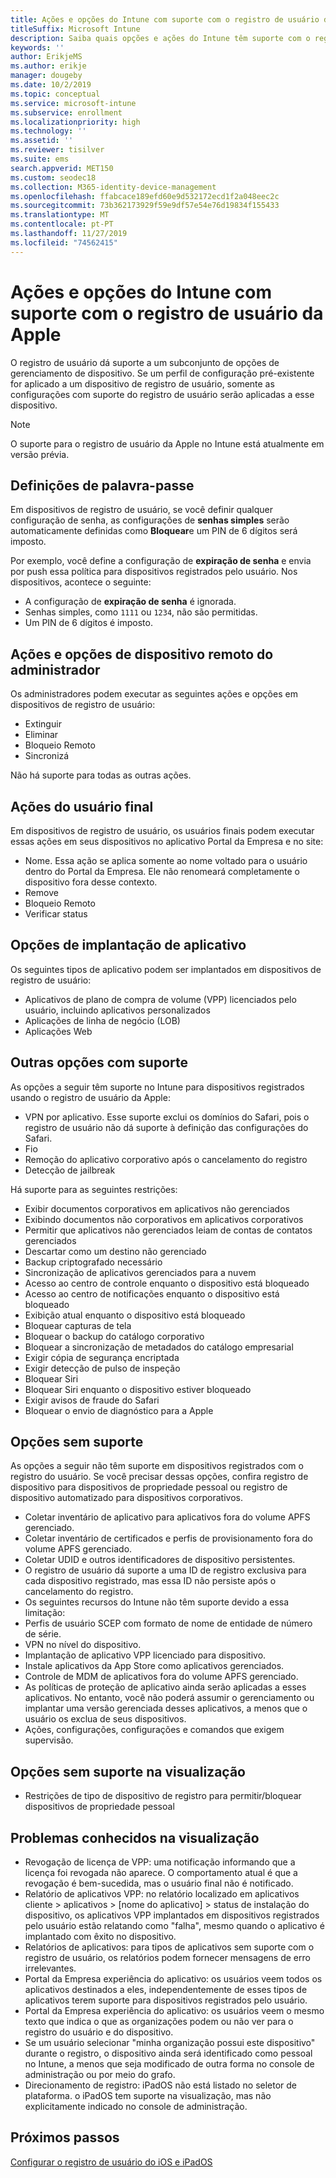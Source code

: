 ```yaml
---
title: Ações e opções do Intune com suporte com o registro de usuário da Apple
titleSuffix: Microsoft Intune
description: Saiba quais opções e ações do Intune têm suporte com o registro de usuário da Apple
keywords: ''
author: ErikjeMS
ms.author: erikje
manager: dougeby
ms.date: 10/2/2019
ms.topic: conceptual
ms.service: microsoft-intune
ms.subservice: enrollment
ms.localizationpriority: high
ms.technology: ''
ms.assetid: ''
ms.reviewer: tisilver
ms.suite: ems
search.appverid: MET150
ms.custom: seodec18
ms.collection: M365-identity-device-management
ms.openlocfilehash: ffabcace189efd60e9d532172ecd1f2a048eec2c
ms.sourcegitcommit: 73b362173929f59e9df57e54e76d19834f155433
ms.translationtype: MT
ms.contentlocale: pt-PT
ms.lasthandoff: 11/27/2019
ms.locfileid: "74562415"
---
```

# <a name="intune-actions-and-options-supported-with-apple-user-enrollment"></a>Ações e opções do Intune com suporte com o registro de usuário da Apple

O registro de usuário dá suporte a um subconjunto de opções de gerenciamento de dispositivo. Se um perfil de configuração pré-existente for aplicado a um dispositivo de registro de usuário, somente as configurações com suporte do registro de usuário serão aplicadas a esse dispositivo.

> [!NOTE]
> O suporte para o registro de usuário da Apple no Intune está atualmente em versão prévia.

## <a name="password-settings"></a>Definições de palavra-passe

Em dispositivos de registro de usuário, se você definir qualquer configuração de senha, as configurações de **senhas simples** serão automaticamente definidas como **Bloquear**e um PIN de 6 dígitos será imposto.

Por exemplo, você define a configuração de **expiração de senha** e envia por push essa política para dispositivos registrados pelo usuário. Nos dispositivos, acontece o seguinte:
- A configuração de **expiração de senha** é ignorada.
- Senhas simples, como `1111` ou `1234`, não são permitidas.
- Um PIN de 6 dígitos é imposto.

## <a name="administrator-remote-device-actions-and-options"></a>Ações e opções de dispositivo remoto do administrador
Os administradores podem executar as seguintes ações e opções em dispositivos de registro de usuário:
- Extinguir
- Eliminar
- Bloqueio Remoto
- Sincronizá

Não há suporte para todas as outras ações.

## <a name="end-user-actions"></a>Ações do usuário final
Em dispositivos de registro de usuário, os usuários finais podem executar essas ações em seus dispositivos no aplicativo Portal da Empresa e no site:
- Nome. Essa ação se aplica somente ao nome voltado para o usuário dentro do Portal da Empresa. Ele não renomeará completamente o dispositivo fora desse contexto.
- Remove
- Bloqueio Remoto
- Verificar status

## <a name="app-deployment-options"></a>Opções de implantação de aplicativo
Os seguintes tipos de aplicativo podem ser implantados em dispositivos de registro de usuário:
- Aplicativos de plano de compra de volume (VPP) licenciados pelo usuário, incluindo aplicativos personalizados
- Aplicações de linha de negócio (LOB)
- Aplicações Web

## <a name="other-supported-options"></a>Outras opções com suporte

As opções a seguir têm suporte no Intune para dispositivos registrados usando o registro de usuário da Apple:
- VPN por aplicativo. Esse suporte exclui os domínios do Safari, pois o registro de usuário não dá suporte à definição das configurações do Safari.
- Fio 
- Remoção do aplicativo corporativo após o cancelamento do registro
- Detecção de jailbreak

Há suporte para as seguintes restrições:
- Exibir documentos corporativos em aplicativos não gerenciados
- Exibindo documentos não corporativos em aplicativos corporativos
- Permitir que aplicativos não gerenciados leiam de contas de contatos gerenciados
- Descartar como um destino não gerenciado
- Backup criptografado necessário
- Sincronização de aplicativos gerenciados para a nuvem
- Acesso ao centro de controle enquanto o dispositivo está bloqueado
- Acesso ao centro de notificações enquanto o dispositivo está bloqueado
- Exibição atual enquanto o dispositivo está bloqueado
- Bloquear capturas de tela
- Bloquear o backup do catálogo corporativo
- Bloquear a sincronização de metadados do catálogo empresarial
- Exigir cópia de segurança encriptada
- Exigir detecção de pulso de inspeção
- Bloquear Siri
- Bloquear Siri enquanto o dispositivo estiver bloqueado
- Exigir avisos de fraude do Safari
- Bloquear o envio de diagnóstico para a Apple


## <a name="options-not-supported"></a>Opções sem suporte
As opções a seguir não têm suporte em dispositivos registrados com o registro do usuário. Se você precisar dessas opções, confira registro de dispositivo para dispositivos de propriedade pessoal ou registro de dispositivo automatizado para dispositivos corporativos.
- Coletar inventário de aplicativo para aplicativos fora do volume APFS gerenciado.
- Coletar inventário de certificados e perfis de provisionamento fora do volume APFS gerenciado.
- Coletar UDID e outros identificadores de dispositivo persistentes.
- O registro de usuário dá suporte a uma ID de registro exclusiva para cada dispositivo registrado, mas essa ID não persiste após o cancelamento do registro.
- Os seguintes recursos do Intune não têm suporte devido a essa limitação:
- Perfis de usuário SCEP com formato de nome de entidade de número de série.
- VPN no nível do dispositivo.
- Implantação de aplicativo VPP licenciado para dispositivo.
- Instale aplicativos da App Store como aplicativos gerenciados.
- Controle de MDM de aplicativos fora do volume APFS gerenciado.
- As políticas de proteção de aplicativo ainda serão aplicadas a esses aplicativos. No entanto, você não poderá assumir o gerenciamento ou implantar uma versão gerenciada desses aplicativos, a menos que o usuário os exclua de seus dispositivos.
- Ações, configurações, configurações e comandos que exigem supervisão. 

## <a name="options-not-supported-in-preview"></a>Opções sem suporte na visualização
- Restrições de tipo de dispositivo de registro para permitir/bloquear dispositivos de propriedade pessoal 

## <a name="known-issues-in-preview"></a>Problemas conhecidos na visualização
- Revogação de licença de VPP: uma notificação informando que a licença foi revogada não aparece. O comportamento atual é que a revogação é bem-sucedida, mas o usuário final não é notificado. 
- Relatório de aplicativos VPP: no relatório localizado em aplicativos cliente > aplicativos > [nome do aplicativo] > status de instalação do dispositivo, os aplicativos VPP implantados em dispositivos registrados pelo usuário estão relatando como "falha", mesmo quando o aplicativo é implantado com êxito no dispositivo. 
- Relatórios de aplicativos: para tipos de aplicativos sem suporte com o registro de usuário, os relatórios podem fornecer mensagens de erro irrelevantes. 
- Portal da Empresa experiência do aplicativo: os usuários veem todos os aplicativos destinados a eles, independentemente de esses tipos de aplicativos terem suporte para dispositivos registrados pelo usuário. 
- Portal da Empresa experiência do aplicativo: os usuários veem o mesmo texto que indica o que as organizações podem ou não ver para o registro do usuário e do dispositivo.
- Se um usuário selecionar "minha organização possui este dispositivo" durante o registro, o dispositivo ainda será identificado como pessoal no Intune, a menos que seja modificado de outra forma no console de administração ou por meio do grafo. 
- Direcionamento de registro: iPadOS não está listado no seletor de plataforma. o iPadOS tem suporte na visualização, mas não explicitamente indicado no console de administração. 


## <a name="next-steps"></a>Próximos passos

[Configurar o registro de usuário do iOS e iPadOS](ios-user-enrollment.md)
